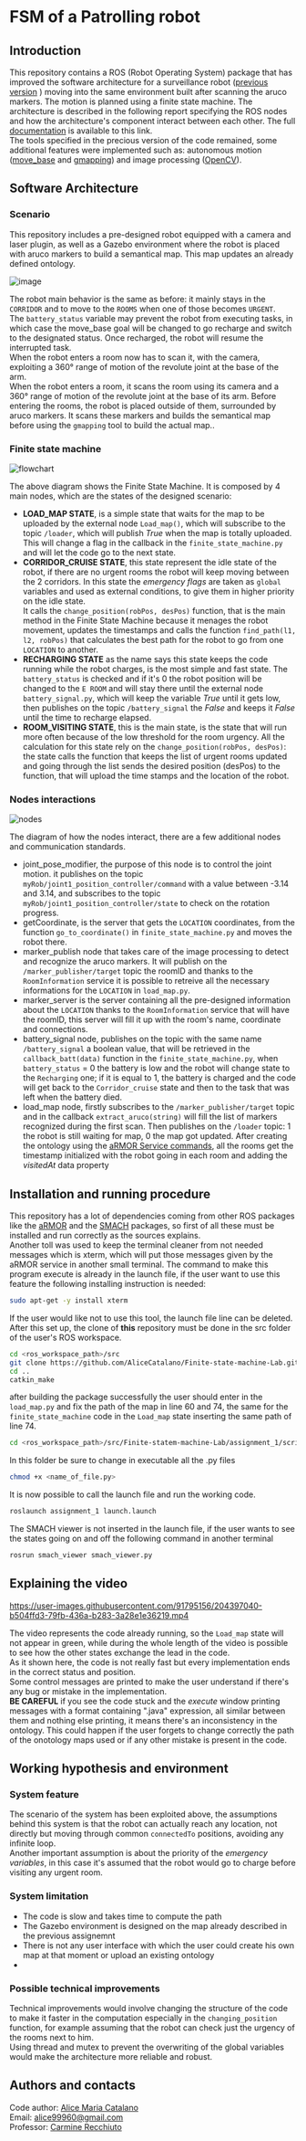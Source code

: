 FSM of a Patrolling robot
===============================

Introduction
-----------------
This repository contains a ROS (Robot Operating System) package that has improved the software architecture for a surveillance robot ([previous version](https://github.com/AliceCatalano/Finite-State-Machine-ExpLab.git) ) moving into the same environment built after scanning the aruco markers. The motion is planned using a finite state machine. The architecture is described in the following report specifying the ROS nodes and how the architecture's component interact between each other. The full [documentation](https://alicecatalano.github.io/fsm_patrolling_robot/#) is available to this link.  
The tools specified in the precious version of the code remained, some additional features were implemented such as: autonomous  motion ([move_base](http://wiki.ros.org/move_base) and [gmapping](http://wiki.ros.org/gmapping)) and image processing ([OpenCV](https://github.com/ros-perception/vision_opencv)).

Software Architecture
--------------------------

### Scenario
This repository includes a pre-designed robot equipped with a camera and laser plugin, as well as a Gazebo environment where the robot is placed with aruco markers to build a semantical map. This map updates an already defined ontology.

![image](diagrams/environment.PNG "environment")  

The robot main behavior is the same as before: it mainly stays in the `CORRIDOR` and to move to the `ROOMS` when one of those becomes `URGENT`.  
The `battery_status` variable may prevent the robot from executing tasks,  in which case the move_base goal will be changed to go recharge and switch to the designated status. Once recharged, the robot will resume the interrupted task.  
When the robot enters a room now has to scan it, with the camera, exploiting a 360° range of motion of the revolute joint at the base of the arm.  
When the robot enters a room, it scans the room using its camera and a 360° range of motion of the revolute joint at the base of its arm. Before entering the rooms, the robot is placed outside of them, surrounded by aruco markers. It scans these markers and builds the semantical map before using the `gmapping` tool to build the actual map..

### Finite state machine
![flowchart](diagrams/fsm_flowchart.PNG "fsm")  

The above diagram shows the Finite State Machine. It is composed by 4 main nodes, which are the states of the designed scenario:  
* **LOAD_MAP STATE**, is a simple state that waits for the map to be uploaded by the external node `Load_map()`, which will subscribe to the topic `/loader`, which will publish *True* when the map is totally uploaded. This will change a flag in the callback in the `finite_state_machine.py` and will let the code go to the next state.  
* **CORRIDOR_CRUISE STATE**, this state represent the idle state of the robot, if there are no urgent rooms the robot will keep moving between the 2 corridors. In this state the *emergency flags* are taken as `global` variables and used as external conditions, to give them in higher priority on the idle state.  
It calls the `change_position(robPos, desPos)` function, that is the main method in the Finite State Machine because it menages the robot movement, updates the timestamps and calls the function `find_path(l1, l2, robPos)` that calculates the best path for the robot to go from one `LOCATION` to another.  
* **RECHARGING STATE** as the name says this state keeps the code running while the robot charges, is the most simple and fast state. The `battery_status` is checked and if it's 0 the robot position will be changed to the `E ROOM` and will stay there until the external node `battery_signal.py`, which will keep the variable *True* until it gets low, then publishes on the topic `/battery_signal` the *False* and keeps it *False* until the time to recharge elapsed.  
* **ROOM_VISITING STATE**, this is the main state, is the state that will run more often because of the low threshold for the room urgency. All the calculation for this state rely on the `change_position(robPos, desPos)`: the state calls the function that keeps the list of urgent rooms updated and going through the list sends the desired position (desPos) to the function, that will upload the time stamps and the location of the robot.  

### Nodes interactions  
![nodes](Nodes.jpg)    

The diagram of how the nodes interact, there are a few additional nodes and communication standards.  
*  joint_pose_modifier, the purpose of this node is to control the joint motion. it publishes on the topic `myRob/joint1_position_controller/command` with a value between -3.14 and 3.14, and subscribes to the topic `myRob/joint1_position_controller/state` to check on the rotation progress.  
* getCoordinate, is the server that gets the `LOCATION` coordinates, from the function `go_to_coordinate()` in `finite_state_machine.py` and moves the robot there.  
* marker_publish node that takes care of the image processing to detect and recognize the aruco markers. It will publish on the `/marker_publisher/target` topic the roomID and thanks to the `RoomInformation` service it is possible to retreive all the necessary informations for the `LOCATION` in `load_map.py`.  
* marker_server is the server containing all the pre-designed information about the `LOCATION` thanks to the `RoomInformation` service that will have the roomID, this server will fill it up with the room's name, coordinate and connections.
* battery_signal node, publishes on the topic with the same name `/battery_signal` a boolean value, that will be retrieved  in the `callback_batt(data)` function in the `finite_state_machine.py`, when `battery_status` = 0 the battery is low and the robot will change state to the `Recharging` one; if it is equal to 1, the battery is charged and the code will get back to the `Corridor_cruise` state and then to the task that was left when the battery died.  
* load_map node, firstly subscribes to the `/marker_publisher/target` topic and in the callback `extract_aruco(string)` will fill the list of markers recognized during the first scan. Then publishes on the `/loader` topic: 1 the robot is still waiting for map, 0 the map got updated.
After creating the ontology using the [aRMOR Service commands](https://github.com/EmaroLab/armor/blob/master/commands.md), all the rooms get the timestamp initialized with the robot going in each room and adding the *visitedAt* data property

Installation and running procedure
-------------------------------------
This repository has a lot of dependencies  coming from other ROS packages  like the [aRMOR](https://github.com/EmaroLab/armor) and the [SMACH](http://wiki.ros.org/smach) packages, so first of all these must be installed and run correctly as the sources explains.  
Another toll was used to keep the terminal cleaner from not needed messages which is xterm, which will put those messages given by the aRMOR service in another small terminal. The command to make this program execute is already in the launch file, if the user want to use this feature the following installing instruction is needed:
```bash
sudo apt-get -y install xterm
```
If the user would like not to use this tool, the launch file line can be deleted.  
After this set up, the clone of **this** repository must be done in the src folder of the user's ROS workspace.
```bash
cd <ros_workspace_path>/src
git clone https://github.com/AliceCatalano/Finite-state-machine-Lab.git
cd ..
catkin_make
```
after building the package successfully  the user should enter in the `load_map.py` and fix the path of the map in line 60 and 74, the same for the `finite_state_machine` code in the `Load_map` state inserting the same path of line 74. 
```bash
cd <ros_workspace_path>/src/Finite-statem-machine-Lab/assignment_1/scripts
```
In this folder be sure to change in executable all the .py files
```bash
chmod +x <name_of_file.py>
```
It is now possible to call the launch file and run the working code.

```bash
roslaunch assignment_1 launch.launch
```
The SMACH viewer is not inserted in the launch file, if the user wants to see the states going on and off the following command in another terminal
```bash
rosrun smach_viewer smach_viewer.py 
```

Explaining the video
------------------------
https://user-images.githubusercontent.com/91795156/204397040-b504ffd3-79fb-436a-b283-3a28e1e36219.mp4  

The video represents the code already running, so the `Load_map` state will not appear in green, while during the whole length of the video is possible to see how the other states exchange the lead in the code.  
As it shown here, the code is not really fast but every implementation ends in the correct status and position.  
Some control messages are printed to make the user understand if there's any bug or mistake in the implementation.  
**BE CAREFUL** if you see the code stuck and the *execute* window printing messages with a format containing ".java" expression, all similar between them and nothing else printing, it means there's an inconsistency in the ontology. This could happen if the user forgets to change correctly the path of the onotology maps used or if any other mistake is present in the code.

Working hypothesis and environment
--------------------------------------
### System feature
The scenario of the system has been exploited above, the assumptions behind this system is that the robot can actually reach any location, not directly but moving through common `connectedTo` positions, avoiding any infinite loop.  
Another important assumption is about the priority of the *emergency variables*, in this case it's assumed that the robot would go to charge before visiting any urgent room.


### System limitation
* The code is slow and takes time to compute the path
* The Gazebo environment is designed on the map already described in the previous assignemnt 
* There is not any user interface with which the user could create his own map at that moment or upload an existing ontology
* 

### Possible technical improvements
Technical improvements would involve changing the structure of the code to make it faster in the computation especially  in the `changing_position` function, for example assuming that the robot can check just the urgency of the rooms next to him.  
Using thread and mutex to prevent the overwriting of the global variables would make the architecture more reliable and robust.


Authors and contacts
--------------------------
Code author: [Alice Maria Catalano](https://github.com/AliceCatalano)  
Email: alice99960@gmail.com  
Professor: [Carmine Recchiuto](https://github.com/CarmineD8)
